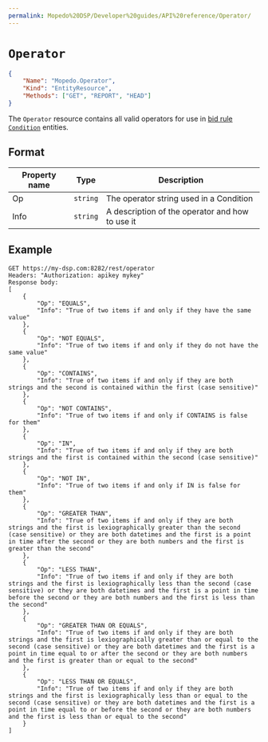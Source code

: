```yaml
---
permalink: Mopedo%20DSP/Developer%20guides/API%20reference/Operator/
---
```


# `Operator`

```json
{
    "Name": "Mopedo.Operator",
    "Kind": "EntityResource",
    "Methods": ["GET", "REPORT", "HEAD"]
}
```

The `Operator` resource contains all valid operators for use in [bid rule `Condition`](../Mopedo.Bidding/Campaign/#bidrule) entities.

## Format

Property name | Type     | Description
------------- | -------- | -----------------------------------------------
Op            | `string` | The operator string used in a Condition
Info          | `string` | A description of the operator and how to use it

## Example

```
GET https://my-dsp.com:8282/rest/operator
Headers: "Authorization: apikey mykey"
Response body:
[
    {
        "Op": "EQUALS",
        "Info": "True of two items if and only if they have the same value"
    },
    {
        "Op": "NOT EQUALS",
        "Info": "True of two items if and only if they do not have the same value"
    },
    {
        "Op": "CONTAINS",
        "Info": "True of two items if and only if they are both strings and the second is contained within the first (case sensitive)"
    },
    {
        "Op": "NOT CONTAINS",
        "Info": "True of two items if and only if CONTAINS is false for them"
    },
    {
        "Op": "IN",
        "Info": "True of two items if and only if they are both strings and the first is contained within the second (case sensitive)"
    },
    {
        "Op": "NOT IN",
        "Info": "True of two items if and only if IN is false for them"
    },
    {
        "Op": "GREATER THAN",
        "Info": "True of two items if and only if they are both strings and the first is lexiographically greater than the second (case sensitive) or they are both datetimes and the first is a point in time after the second or they are both numbers and the first is greater than the second"
    },
    {
        "Op": "LESS THAN",
        "Info": "True of two items if and only if they are both strings and the first is lexiographically less than the second (case sensitive) or they are both datetimes and the first is a point in time before the second or they are both numbers and the first is less than the second"
    },
    {
        "Op": "GREATER THAN OR EQUALS",
        "Info": "True of two items if and only if they are both strings and the first is lexiographically greater than or equal to the second (case sensitive) or they are both datetimes and the first is a point in time equal to or after the second or they are both numbers and the first is greater than or equal to the second"
    },
    {
        "Op": "LESS THAN OR EQUALS",
        "Info": "True of two items if and only if they are both strings and the first is lexiographically less than or equal to the second (case sensitive) or they are both datetimes and the first is a point in time equal to or before the second or they are both numbers and the first is less than or equal to the second"
    }
]
```
